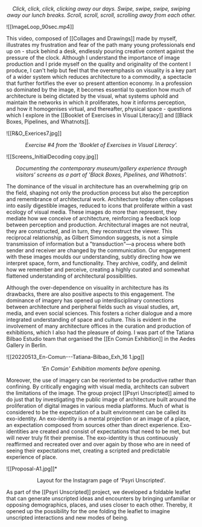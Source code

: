 *<p align=center>  Click, click, click, clicking away our days. Swipe, swipe, swipe, swiping away our lunch breaks. Scroll, scroll, scroll, scrolling away from each other. </p>*

![[ImageLoop_90sec.mp4]]

This video, composed of [[Collages and Drawings]] made by myself, illustrates my frustration and fear of the path many young professionals end up on - stuck behind a desk, endlessly pouring creative content against the pressure of the clock. Although I understand the importance of image production and I pride myself on the quality and originality of the content I produce, I can't help but feel that the overemphasis on visuality is a key part of a wider system which reduces architecture to a commodity, a spectacle that further fortifies the ever so present attention economy. In a profession so dominated by the image, it becomes essential to question how much of architecture is being dictated by the visual, what systems uphold and maintain the networks in which it proliferates, how it informs perception, and how it homogenises virtual, and thereafter, physical space - questions which I explore in the [[Booklet of Exercises in Visual Literacy]] and [[Black Boxes, Pipelines, and Whatnots]]. 

![[R&O_Exerices7.jpg]]
*<p align=center> Exercise #4 from the 'Booklet of Exercises in Visual Literacy'. </p>*

![[Screens_InitialDecoding copy.jpg]]
*<p align=center> Documenting the contemporary museum/gallery experience through visitors’ screens as a part of 'Black Boxes, Pipelines, and Whatnots'. </p>*


The dominance of the visual in architecture has an overwhelming grip on the field, shaping not only the production process but also the perception and remembrance of architectural work. Architecture today often collapses into easily digestible images, reduced to icons that proliferate within a vast ecology of visual media. These images do more than represent, they mediate how we conceive of architecture, reinforcing a feedback loop between perception and production. Architectural images are not neutral, they are constructed, and in turn, they reconstruct the viewer. This reciprocal relationship, as Gilbert Simondon suggests, is not a simple transmission of information but a "transduction"—a process where both sender and receiver are changed by the communication. Our engagement with these images moulds our understanding, subtly directing how we interpret space, form, and functionality. They archive, codify, and delimit how we remember and perceive, creating a highly curated and somewhat flattened understanding of architectural possibilities.

Although the over-dependence on visuality in architecture has its drawbacks, there are also positive aspects to this engagement. The dominance of imagery has opened up interdisciplinary connections between architecture and peripheral fields such as visual studies, art, media, and even social sciences. This fosters a richer dialogue and a more integrated understanding of space and culture. This is evident in the involvement of many architecture offices in the curation and production of exhibitions, which I also had the pleasure of doing. I was part of the Tatiana Bilbao Estudio team that organised the [[En Común Exhibition]] in the Aedes Gallery in Berlin.   

![[20220513_En-Comun---Tatiana-Bilbao_Exh_16 1.jpg]]
*<p align=center> 'En Común' Exhibition moments before opening. </p>*

Moreover, the use of imagery can be reoriented to be productive rather than confining. By critically engaging with visual media, architects can subvert the limitations of the image. The group project [[Psyri Unscripted]] aimed to do just that by investigating the public image of architecture built around the proliferation of digital images in various media platforms. Much of what is considered to be the expectation of a built environment can be called its exo-identity. An exo-identity is a mental projection or an image of a place, an expectation composed from sources other than direct experience.  Exo-identities are created and consist of expectations that need to be met, but will never truly fit their premise. The exo-identity is thus continuously reaffirmed and recreated over and over again by those who are in need of seeing their expectations met, creating a scripted and predictable experience of place. 


![[Proposal-A1.jpg]]*<p align=center> Layout for the Instagram page of 'Psyri Unscripted'. </p>

As part of the [[Psyri Unscripted]] project, we developed a foldable leaflet that can generate unscripted ideas and encounters by bringing unfamiliar or opposing demographics, places, and uses closer to each other. Thereby, it opened up the possibility for the one folding the leaflet to imagine unscripted interactions and new modes of being. 